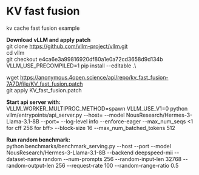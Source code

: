 # KV fast fusion
kv cache fast fusion example

**Download vLLM and apply patch**\
git clone https://github.com/vllm-project/vllm.git \
cd vllm \
git checkout e4ca6e3a99816920df80a1e0a72cd3658d9d134b \
VLLM_USE_PRECOMPILED=1 pip install --editable .\

wget https://anonymous.4open.science/api/repo/kv_fast_fusion-7A7D/file/KV_fast_fusion.patch \
git apply KV_fast_fusion.patch

**Start api server with:**\
VLLM_WORKER_MULTIPROC_METHOD=spawn VLLM_USE_V1=0 python vllm/entrypoints/api_server.py --host=<server-ip> --model NousResearch/Hermes-3-Llama-3.1-8B --port=<port> --log-level info --enforce-eager --max_num_seqs <1 for cff 256 for bff> --block-size 16 --max_num_batched_tokens 512
  
**Run random benchmark:**\
python benchmarks/benchmark_serving.py --host <server-ip> --port <port> --model  NousResearch/Hermes-3-Llama-3.1-8B --backend deepspeed-mii --dataset-name random --num-prompts 256 --random-input-len 32768 --random-output-len 256 --request-rate 100 --random-range-ratio 0.5
